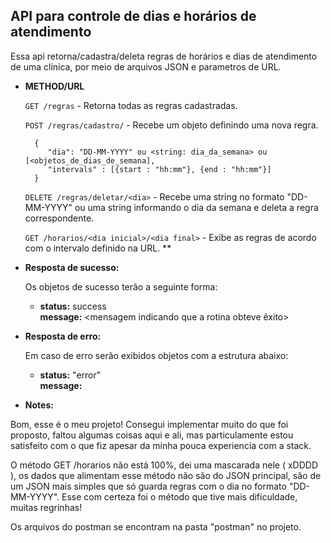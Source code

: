 **API para controle de dias e horários de atendimento**
----
  Essa api retorna/cadastra/deleta regras de horários e dias de atendimento de uma clínica, por meio de arquivos JSON e parametros de URL.

* **METHOD/URL**

    `GET /regras` - Retorna todas as regras cadastradas.
    
    `POST /regras/cadastro/` - Recebe um objeto definindo uma nova regra.
    ```
      {
         "dia": "DD-MM-YYYY" ou <string: dia_da_semana> ou [<objetos_de_dias_de_semana],
         "intervals" : [{start : "hh:mm"}, {end : "hh:mm"}]
      }
    ```
    
    `DELETE /regras/deletar/<dia>` - Recebe uma string no formato "DD-MM-YYYY" ou uma string informando o dia da semana e deleta a regra correspondente.
    
    `GET /horarios/<dia inicial>/<dia final>` - Exibe as regras de acordo com o intervalo definido na URL. **
    

* **Resposta de sucesso:**
  
  Os objetos de sucesso terão a seguinte forma:

  * **status:** success <br />
    **message:** <mensagem indicando que a rotina obteve êxito>
 
* **Resposta de erro:**

  Em caso de erro serão exibidos objetos com a estrutura abaixo:

  * **status:** "error" <br />
    **message:** <mensagem indicando o erro ocorrido>



* **Notes:**

Bom, esse é o meu projeto! Consegui implementar muito do que foi proposto, faltou algumas coisas aqui e ali, mas particulamente estou satisfeito com o que fiz
apesar da minha pouca experiencia com a stack.

O método GET /horarios não está 100%, dei uma mascarada nele ( xDDDD ), os dados que alimentam esse método não são do JSON principal, são de um JSON mais simples que só guarda
regras com o dia no formato "DD-MM-YYYY". Esse com certeza foi o método que tive mais dificuldade, muitas regrinhas!

Os arquivos do postman se encontram na pasta "postman" no projeto.




